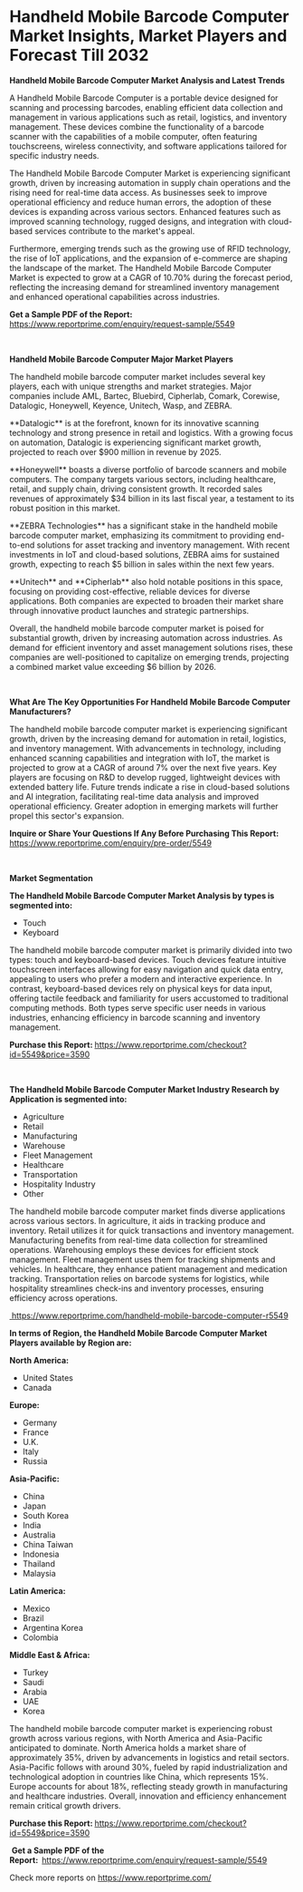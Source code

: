 <p><h1>Handheld Mobile Barcode Computer Market Insights, Market Players and Forecast Till 2032</h1></p><p><strong>Handheld Mobile Barcode Computer Market Analysis and Latest Trends</strong></p>
<p><p>A Handheld Mobile Barcode Computer is a portable device designed for scanning and processing barcodes, enabling efficient data collection and management in various applications such as retail, logistics, and inventory management. These devices combine the functionality of a barcode scanner with the capabilities of a mobile computer, often featuring touchscreens, wireless connectivity, and software applications tailored for specific industry needs.</p><p>The Handheld Mobile Barcode Computer Market is experiencing significant growth, driven by increasing automation in supply chain operations and the rising need for real-time data access. As businesses seek to improve operational efficiency and reduce human errors, the adoption of these devices is expanding across various sectors. Enhanced features such as improved scanning technology, rugged designs, and integration with cloud-based services contribute to the market's appeal.</p><p>Furthermore, emerging trends such as the growing use of RFID technology, the rise of IoT applications, and the expansion of e-commerce are shaping the landscape of the market. The Handheld Mobile Barcode Computer Market is expected to grow at a CAGR of 10.70% during the forecast period, reflecting the increasing demand for streamlined inventory management and enhanced operational capabilities across industries.</p></p>
<p><strong>Get a Sample PDF of the Report:&nbsp;</strong> <a href="https://www.reportprime.com/enquiry/request-sample/5549?utm_campaign=2463&utm_medium=2&utm_source=Github&utm_content=ia&utm_term=19032025&utm_id=handheld-mobile-barcode-computer">https://www.reportprime.com/enquiry/request-sample/5549</a></p>
<p>&nbsp;</p>
<p><strong>Handheld Mobile Barcode Computer Major Market Players</strong></p>
<p><p>The handheld mobile barcode computer market includes several key players, each with unique strengths and market strategies. Major companies include AML, Bartec, Bluebird, Cipherlab, Comark, Corewise, Datalogic, Honeywell, Keyence, Unitech, Wasp, and ZEBRA.</p><p>**Datalogic** is at the forefront, known for its innovative scanning technology and strong presence in retail and logistics. With a growing focus on automation, Datalogic is experiencing significant market growth, projected to reach over $900 million in revenue by 2025.</p><p>**Honeywell** boasts a diverse portfolio of barcode scanners and mobile computers. The company targets various sectors, including healthcare, retail, and supply chain, driving consistent growth. It recorded sales revenues of approximately $34 billion in its last fiscal year, a testament to its robust position in this market.</p><p>**ZEBRA Technologies** has a significant stake in the handheld mobile barcode computer market, emphasizing its commitment to providing end-to-end solutions for asset tracking and inventory management. With recent investments in IoT and cloud-based solutions, ZEBRA aims for sustained growth, expecting to reach $5 billion in sales within the next few years.</p><p>**Unitech** and **Cipherlab** also hold notable positions in this space, focusing on providing cost-effective, reliable devices for diverse applications. Both companies are expected to broaden their market share through innovative product launches and strategic partnerships.</p><p>Overall, the handheld mobile barcode computer market is poised for substantial growth, driven by increasing automation across industries. As demand for efficient inventory and asset management solutions rises, these companies are well-positioned to capitalize on emerging trends, projecting a combined market value exceeding $6 billion by 2026.</p></p>
<p>&nbsp;</p>
<p><strong>What Are The Key Opportunities For Handheld Mobile Barcode Computer Manufacturers?</strong></p>
<p><p>The handheld mobile barcode computer market is experiencing significant growth, driven by the increasing demand for automation in retail, logistics, and inventory management. With advancements in technology, including enhanced scanning capabilities and integration with IoT, the market is projected to grow at a CAGR of around 7% over the next five years. Key players are focusing on R&D to develop rugged, lightweight devices with extended battery life. Future trends indicate a rise in cloud-based solutions and AI integration, facilitating real-time data analysis and improved operational efficiency. Greater adoption in emerging markets will further propel this sector's expansion.</p></p>
<p><strong>Inquire or Share Your Questions If Any Before Purchasing This Report:</strong> <a href="https://www.reportprime.com/enquiry/pre-order/5549?utm_campaign=2463&utm_medium=2&utm_source=Github&utm_content=ia&utm_term=19032025&utm_id=handheld-mobile-barcode-computer">https://www.reportprime.com/enquiry/pre-order/5549</a></p>
<p>&nbsp;</p>
<p><strong>Market Segmentation</strong></p>
<p><strong>The Handheld Mobile Barcode Computer Market Analysis by types is segmented into:</strong></p>
<p><ul><li>Touch</li><li>Keyboard</li></ul></p>
<p><p>The handheld mobile barcode computer market is primarily divided into two types: touch and keyboard-based devices. Touch devices feature intuitive touchscreen interfaces allowing for easy navigation and quick data entry, appealing to users who prefer a modern and interactive experience. In contrast, keyboard-based devices rely on physical keys for data input, offering tactile feedback and familiarity for users accustomed to traditional computing methods. Both types serve specific user needs in various industries, enhancing efficiency in barcode scanning and inventory management.</p></p>
<p><strong>Purchase this Report:&nbsp;</strong><a href="https://www.reportprime.com/checkout?id=5549&price=3590&utm_campaign=2463&utm_medium=2&utm_source=Github&utm_content=ia&utm_term=19032025&utm_id=handheld-mobile-barcode-computer">https://www.reportprime.com/checkout?id=5549&price=3590</a></p>
<p>&nbsp;</p>
<p><strong>The Handheld Mobile Barcode Computer Market Industry Research by Application is segmented into:</strong></p>
<p><ul><li>Agriculture</li><li>Retail</li><li>Manufacturing</li><li>Warehouse</li><li>Fleet Management</li><li>Healthcare</li><li>Transportation</li><li>Hospitality Industry</li><li>Other</li></ul></p>
<p><p>The handheld mobile barcode computer market finds diverse applications across various sectors. In agriculture, it aids in tracking produce and inventory. Retail utilizes it for quick transactions and inventory management. Manufacturing benefits from real-time data collection for streamlined operations. Warehousing employs these devices for efficient stock management. Fleet management uses them for tracking shipments and vehicles. In healthcare, they enhance patient management and medication tracking. Transportation relies on barcode systems for logistics, while hospitality streamlines check-ins and inventory processes, ensuring efficiency across operations.</p></p>
<p><a href="https://www.reportprime.com/handheld-mobile-barcode-computer-r5549?utm_campaign=2463&utm_medium=2&utm_source=Github&utm_content=ia&utm_term=19032025&utm_id=handheld-mobile-barcode-computer">&nbsp;https://www.reportprime.com/handheld-mobile-barcode-computer-r5549</a></p>
<p><strong>In terms of Region, the Handheld Mobile Barcode Computer Market Players available by Region are:</strong></p>
<p>
    <p> <strong> North America: </strong>
        <ul>
            <li>United States</li>
            <li>Canada</li>
        </ul>
        </p> 
    <p> <strong> Europe: </strong>
        <ul>
            <li>Germany</li>
            <li>France</li>
            <li>U.K.</li>
            <li>Italy</li>
            <li>Russia</li>
        </ul>
        </p> 
    <p> <strong> Asia-Pacific: </strong>
        <ul>
            <li>China</li>
            <li>Japan</li>
            <li>South Korea</li>
            <li>India</li>
            <li>Australia</li>
            <li>China Taiwan</li>
            <li>Indonesia</li>
            <li>Thailand</li>
            <li>Malaysia</li>
        </ul>
        </p> 
    <p> <strong> Latin America: </strong>
        <ul>
            <li>Mexico</li>
            <li>Brazil</li>
            <li>Argentina Korea</li>
            <li>Colombia</li>
        </ul>
        </p> 
    <p> <strong> Middle East & Africa: </strong>
        <ul>
            <li>Turkey</li>
            <li>Saudi</li>
            <li>Arabia</li>
            <li>UAE</li>
            <li>Korea</li>
        </ul>
    </p>
    </p>
<p><p>The handheld mobile barcode computer market is experiencing robust growth across various regions, with North America and Asia-Pacific anticipated to dominate. North America holds a market share of approximately 35%, driven by advancements in logistics and retail sectors. Asia-Pacific follows with around 30%, fueled by rapid industrialization and technological adoption in countries like China, which represents 15%. Europe accounts for about 18%, reflecting steady growth in manufacturing and healthcare industries. Overall, innovation and efficiency enhancement remain critical growth drivers.</p></p>
<p><strong>Purchase this Report: </strong><a href="https://www.reportprime.com/checkout?id=5549&price=3590&utm_campaign=2463&utm_medium=2&utm_source=Github&utm_content=ia&utm_term=19032025&utm_id=handheld-mobile-barcode-computer">https://www.reportprime.com/checkout?id=5549&price=3590</a></p>
<p>&nbsp;<strong>Get a Sample PDF of the Report:&nbsp;&nbsp;</strong><a href="https://www.reportprime.com/enquiry/request-sample/5549?utm_campaign=2463&utm_medium=2&utm_source=Github&utm_content=ia&utm_term=19032025&utm_id=handheld-mobile-barcode-computer">https://www.reportprime.com/enquiry/request-sample/5549</a></p>
<p><strong></strong></p>
<p>Check more reports on <a href="https://www.reportprime.com/?utm_campaign=2463&utm_medium=2&utm_source=Github&utm_content=ia&utm_term=19032025&utm_id=handheld-mobile-barcode-computer">https://www.reportprime.com/</a></p>
